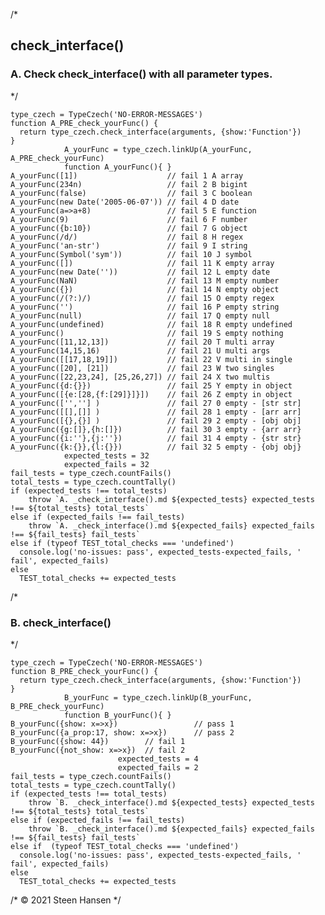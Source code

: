 /*
## check_interface() 


### A. Check check_interface() with all parameter types. 
*/

    type_czech = TypeCzech('NO-ERROR-MESSAGES')
    function A_PRE_check_yourFunc() {
      return type_czech.check_interface(arguments, {show:'Function'})
    }
                A_yourFunc = type_czech.linkUp(A_yourFunc, A_PRE_check_yourFunc) 
                function A_yourFunc(){ }
    A_yourFunc([1])                    // fail 1 A array
    A_yourFunc(234n)                   // fail 2 B bigint
    A_yourFunc(false)                  // fail 3 C boolean
    A_yourFunc(new Date('2005-06-07')) // fail 4 D date
    A_yourFunc(a=>a+8)                 // fail 5 E function
    A_yourFunc(9)                      // fail 6 F number
    A_yourFunc({b:10})                 // fail 7 G object
    A_yourFunc(/d/)                    // fail 8 H regex
    A_yourFunc('an-str')               // fail 9 I string
    A_yourFunc(Symbol('sym'))          // fail 10 J symbol
    A_yourFunc([])                     // fail 11 K empty array
    A_yourFunc(new Date(''))           // fail 12 L empty date
    A_yourFunc(NaN)                    // fail 13 M empty number
    A_yourFunc({})                     // fail 14 N empty object
    A_yourFunc(/(?:)/)                 // fail 15 O empty regex
    A_yourFunc('')                     // fail 16 P empty string
    A_yourFunc(null)                   // fail 17 Q empty null
    A_yourFunc(undefined)              // fail 18 R empty undefined
    A_yourFunc()                       // fail 19 S empty nothing
    A_yourFunc([11,12,13])             // fail 20 T multi array
    A_yourFunc(14,15,16)               // fail 21 U multi args
    A_yourFunc([[17,18,19]])           // fail 22 V multi in single
    A_yourFunc([20], [21])             // fail 23 W two singles
    A_yourFunc([22,23,24], [25,26,27]) // fail 24 X two multis
    A_yourFunc({d:{}})                 // fail 25 Y empty in object
    A_yourFunc([{e:[28,{f:[29]}]}])    // fail 26 Z empty in object
    A_yourFunc(['',''] )               // fail 27 0 empty - [str str]
    A_yourFunc([[],[]] )               // fail 28 1 empty - [arr arr]
    A_yourFunc([{},{}] )               // fail 29 2 empty - [obj obj]
    A_yourFunc({g:[]},{h:[]})          // fail 30 3 empty - {arr arr}
    A_yourFunc({i:''},{j:''})          // fail 31 4 empty - {str str}
    A_yourFunc({k:{}},{l:{}})          // fail 32 5 empty - {obj obj}
                expected_tests = 32
                expected_fails = 32
    fail_tests = type_czech.countFails()
    total_tests = type_czech.countTally()
    if (expected_tests !== total_tests) 
        throw `A. _check_interface().md ${expected_tests} expected_tests !== ${total_tests} total_tests`
    else if (expected_fails !== fail_tests) 
        throw `A. _check_interface().md ${expected_fails} expected_fails !== ${fail_tests} fail_tests`
    else if (typeof TEST_total_checks === 'undefined')
      console.log('no-issues: pass', expected_tests-expected_fails, ' fail', expected_fails)
    else
      TEST_total_checks += expected_tests



      
/*
### B. check_interface() 
*/

    type_czech = TypeCzech('NO-ERROR-MESSAGES')
    function B_PRE_check_yourFunc() {
      return type_czech.check_interface(arguments, {show:'Function'})
    }
                B_yourFunc = type_czech.linkUp(B_yourFunc, B_PRE_check_yourFunc) 
                function B_yourFunc(){ }
    B_yourFunc({show: x=>x})                 // pass 1
    B_yourFunc({a_prop:17, show: x=>x})      // pass 2 
    B_yourFunc({show: 44})        // fail 1
    B_yourFunc({not_show: x=>x})  // fail 2
                            expected_tests = 4
                            expected_fails = 2
    fail_tests = type_czech.countFails()
    total_tests = type_czech.countTally()
    if (expected_tests !== total_tests) 
        throw `B. _check_interface().md ${expected_tests} expected_tests !== ${total_tests} total_tests`
    else if (expected_fails !== fail_tests) 
        throw `B. _check_interface().md ${expected_fails} expected_fails !== ${fail_tests} fail_tests`
    else if  (typeof TEST_total_checks === 'undefined')
      console.log('no-issues: pass', expected_tests-expected_fails, ' fail', expected_fails)
    else
      TEST_total_checks += expected_tests


/* &copy; 2021 Steen Hansen */
